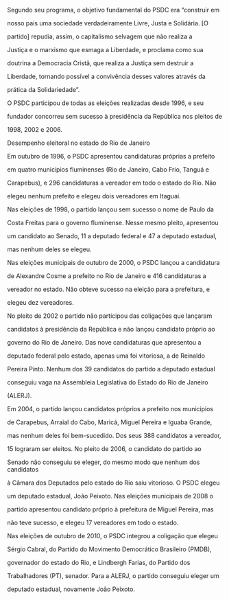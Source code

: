 

Segundo seu programa, o objetivo fundamental do PSDC era “construir em

nosso país uma sociedade verdadeiramente Livre, Justa e Solidária. [O

partido] repudia, assim, o capitalismo selvagem que não realiza a

Justiça e o marxismo que esmaga a Liberdade, e proclama como sua

doutrina a Democracia Cristã, que realiza a Justiça sem destruir a

Liberdade, tornando possível a convivência desses valores através da

prática da Solidariedade”.



O PSDC participou de todas as eleições realizadas desde 1996, e seu

fundador concorreu sem sucesso à presidência da República nos pleitos de

1998, 2002 e 2006.



Desempenho eleitoral no estado do Rio de Janeiro



Em outubro de 1996, o PSDC apresentou candidaturas próprias a prefeito

em quatro municípios fluminenses (Rio de Janeiro, Cabo Frio, Tanguá e

Carapebus), e 296 candidaturas a vereador em todo o estado do Rio. Não

elegeu nenhum prefeito e elegeu dois vereadores em Itaguaí.



Nas eleições de 1998, o partido lançou sem sucesso o nome de Paulo da

Costa Freitas para o governo fluminense. Nesse mesmo pleito, apresentou

um candidato ao Senado, 11 a deputado federal e 47 a deputado estadual,

mas nenhum deles se elegeu.



Nas eleições municipais de outubro de 2000, o PSDC lançou a candidatura

de Alexandre Cosme a prefeito no Rio de Janeiro e 416 candidaturas a

vereador no estado. Não obteve sucesso na eleição para a prefeitura, e

elegeu dez vereadores.



No pleito de 2002 o partido não participou das coligações que lançaram

candidatos à presidência da República e não lançou candidato próprio ao

governo do Rio de Janeiro. Das nove candidaturas que apresentou a

deputado federal pelo estado, apenas uma foi vitoriosa, a de Reinaldo

Pereira Pinto. Nenhum dos 39 candidatos do partido a deputado estadual

conseguiu vaga na Assembleia Legislativa do Estado do Rio de Janeiro

(ALERJ).



Em 2004, o partido lançou candidatos próprios a prefeito nos municípios

de Carapebus, Arraial do Cabo, Maricá, Miguel Pereira e Iguaba Grande,

mas nenhum deles foi bem-sucedido. Dos seus 388 candidatos a vereador,

15 lograram ser eleitos. No pleito de 2006, o candidato do partido ao

Senado não conseguiu se eleger, do mesmo modo que nenhum dos candidatos

à Câmara dos Deputados pelo estado do Rio saiu vitorioso. O PSDC elegeu

um deputado estadual, João Peixoto. Nas eleições municipais de 2008 o

partido apresentou candidato próprio à prefeitura de Miguel Pereira, mas

não teve sucesso, e elegeu 17 vereadores em todo o estado.



Nas eleições de outubro de 2010, o PSDC integrou a coligação que elegeu

Sérgio Cabral, do Partido do Movimento Democrático Brasileiro (PMDB),

governador do estado do Rio, e Lindbergh Farias, do Partido dos

Trabalhadores (PT), senador. Para a ALERJ, o partido conseguiu eleger um

deputado estadual, novamente João Peixoto.



